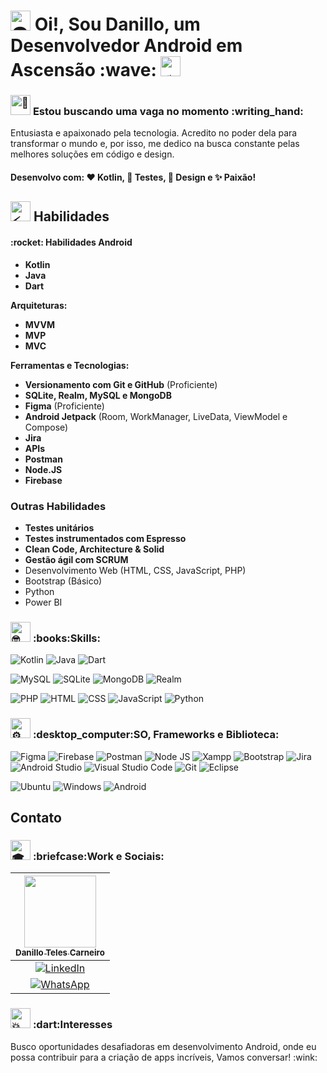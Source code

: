 <h1> 
<picture>
  <source srcset="https://fonts.gstatic.com/s/e/notoemoji/latest/1f47d/512.webp" type="image/webp">
  <img src="https://fonts.gstatic.com/s/e/notoemoji/latest/1f47d/512.gif" alt="👽" width="32" height="32">
</picture>
Oi!, Sou Danillo, um Desenvolvedor Android em Ascensão :wave:
<picture>
  <source srcset="https://fonts.gstatic.com/s/e/notoemoji/latest/1f6f8/512.webp" type="image/webp">
  <img src="https://fonts.gstatic.com/s/e/notoemoji/latest/1f6f8/512.gif" alt="🛸" width="32" height="32">
</picture>
</h1>

<h3>
<picture>
  <source srcset="https://fonts.gstatic.com/s/e/notoemoji/latest/1f440/512.webp" type="image/webp">
  <img src="https://fonts.gstatic.com/s/e/notoemoji/latest/1f440/512.gif" alt="👀" width="32" height="32">
</picture>
  Estou buscando uma vaga no momento :writing_hand:
</h3>

<p>Entusiasta e apaixonado pela tecnologia. Acredito no poder dela para transformar o mundo e, por isso, me dedico na busca constante pelas melhores soluções em código e design.
</p>

#### Desenvolvo com: :heart: Kotlin, :brain: Testes, :art: Design e :sparkles: Paixão!


<h2>
<picture>
  <source srcset="https://fonts.gstatic.com/s/e/notoemoji/latest/26a1/512.webp" type="image/webp">
  <img src="https://fonts.gstatic.com/s/e/notoemoji/latest/26a1/512.gif" alt="⚡" width="32" height="32">
</picture>
Habilidades</h2>

<h4>
  :rocket: Habilidades Android
</h4>

  * **Kotlin**
  * **Java**
  * **Dart**

**Arquiteturas:**
  * **MVVM**
  * **MVP**
  * **MVC**

**Ferramentas e Tecnologias:**
  * **Versionamento com Git e GitHub** (Proficiente)
  * **SQLite, Realm, MySQL e MongoDB**
  * **Figma** (Proficiente)
  * **Android Jetpack** (Room, WorkManager, LiveData, ViewModel e Compose)
  * **Jira**
  * **APIs**
  * **Postman**
  * **Node.JS**
  * **Firebase**
  
### Outras Habilidades
  * **Testes unitários**
  * **Testes instrumentados com Espresso**
  * **Clean Code, Architecture & Solid**
  * **Gestão ágil com SCRUM**
  * Desenvolvimento Web (HTML, CSS, JavaScript, PHP)
  * Bootstrap (Básico) 
  * Python
  * Power BI

<h3>
<picture>
  <source srcset="https://fonts.gstatic.com/s/e/notoemoji/latest/1f913/512.webp" type="image/webp">
  <img src="https://fonts.gstatic.com/s/e/notoemoji/latest/1f913/512.gif" alt="🤓" width="32" height="32">
</picture>:books:Skills:
</h3>

![Kotlin](https://img.shields.io/badge/Kotlin-B125EA?style=for-the-badge&logo=kotlin&logoColor=white)
![Java](https://img.shields.io/badge/java-%23ED8B00.svg?style=for-the-badge&logo=openjdk&logoColor=white)
![Dart](https://img.shields.io/badge/dart-%230175C2.svg?style=for-the-badge&logo=dart&logoColor=white)

![MySQL](https://img.shields.io/badge/mysql-4479A1.svg?style=for-the-badge&logo=mysql&logoColor=white)
![SQLite](https://img.shields.io/badge/SQLite-000?style=for-the-badge&logo=sqlite&logoColor=07405E)
![MongoDB](https://img.shields.io/badge/MongoDB-%234ea94b.svg?style=for-the-badge&logo=mongodb&logoColor=white)
![Realm](https://img.shields.io/badge/Realm-39477F?style=for-the-badge&logo=realm&logoColor=white)

![PHP](https://img.shields.io/badge/PHP-777BB4?style=flat&logo=php&logoColor=white)
![HTML](https://img.shields.io/badge/HTML-e34c26?style=flat&logo=html5&logoColor=white)
![CSS](https://img.shields.io/badge/CSS-563d7c?&style=flat&logo=css3&logoColor=white)
![JavaScript](https://img.shields.io/badge/JavaScript-F7DF1E?style=flat&logo=javascript&logoColor=black)
![Python](https://img.shields.io/badge/Python-14354C?style=flat&logo=python&logoColor=white)

<h3>
  <picture>
  <source srcset="https://fonts.gstatic.com/s/e/notoemoji/latest/2699_fe0f/512.webp" type="image/webp">
  <img src="https://fonts.gstatic.com/s/e/notoemoji/latest/2699_fe0f/512.gif" alt="⚙" width="32" height="32">
</picture>:desktop_computer:SO, Frameworks e Biblioteca:
</h3>

<!--![Flutter](https://img.shields.io/badge/Flutter-%2302569B.svg?style=for-the-badge&logo=Flutter&logoColor=white)-->
![Figma](https://img.shields.io/badge/figma-%23F24E1E.svg?style=for-the-badge&logo=figma&logoColor=white)
![Firebase](https://img.shields.io/badge/firebase-ffca28?style=for-the-badge&logo=firebase&logoColor=black)
![Postman](https://img.shields.io/badge/Postman-FF6C37?style=for-the-badge&logo=postman&logoColor=white)
![Node JS](https://img.shields.io/badge/Node%20js-339933?style=for-the-badge&logo=nodedotjs&logoColor=white)
![Xampp](https://img.shields.io/badge/Xampp-F37623?style=for-the-badge&logo=xampp&logoColor=white)
![Bootstrap](https://img.shields.io/badge/bootstrap-%238511FA.svg?style=for-the-badge&logo=bootstrap&logoColor=white)
![Jira](https://img.shields.io/badge/jira-%230A0FFF.svg?style=for-the-badge&logo=jira&logoColor=white)
![Android Studio](https://img.shields.io/badge/Android_Studio-3DDC84?style=for-the-badge&logo=android-studio&logoColor=white)
![Visual Studio Code](https://img.shields.io/badge/Visual%20Studio%20Code-0078d7.svg?style=for-the-badge&logo=visual-studio-code&logoColor=white)
![Git](https://img.shields.io/badge/git-%23F05033.svg?style=for-the-badge&logo=git&logoColor=white)
![Eclipse](https://img.shields.io/badge/Eclipse-2C2255?style=for-the-badge&logo=eclipse&logoColor=white)

![Ubuntu](https://img.shields.io/badge/Ubuntu-E95420?style=flat&logo=ubuntu&logoColor=white)
![Windows](https://img.shields.io/badge/Windows-0078D6?style=flat&logo=windows&logoColor=white)
![Android](https://img.shields.io/badge/Android-34A853?style=flat&logo=android&logoColor=white)


## Contato

<h3>
  <picture>
  <source srcset="https://fonts.gstatic.com/s/e/notoemoji/latest/1f393/512.webp" type="image/webp">
  <img src="https://fonts.gstatic.com/s/e/notoemoji/latest/1f393/512.gif" alt="🎓" width="32" height="32">
</picture>:briefcase:Work e Sociais:
</h3>

[<img src="https://media.licdn.com/dms/image/v2/D4D03AQHI20SknUFvqA/profile-displayphoto-shrink_200_200/profile-displayphoto-shrink_200_200/0/1692528467769?e=1741219200&v=beta&t=tm7z9OoIEaQ8luAHPmp1eXgPHIDqaHAj0eQGS7dc-dI" width=115><br><sub>Danillo Teles Carneiro</sub>](https://www.linkedin.com/in/danilloteles/) |
:---: |
 [![LinkedIn](https://img.shields.io/badge/LinkedIn-0A66C2?style=flat&logo=linkedin&logoColor=white)](https://www.linkedin.com/in/danilloteles/) |
 [![WhatsApp](https://img.shields.io/badge/WhatsApp-25D366?style=flat&logo=whatsapp&logoColor=white)](http://wa.me/5562999184007) |

<h3>
<picture>
  <source srcset="https://fonts.gstatic.com/s/e/notoemoji/latest/1f4a5/512.webp" type="image/webp">
  <img src="https://fonts.gstatic.com/s/e/notoemoji/latest/1f4a5/512.gif" alt="💥" width="32" height="32">
</picture>
:dart:Interesses
</h3>
<p>Busco oportunidades desafiadoras em desenvolvimento Android, onde eu possa contribuir para a criação de apps incríveis, Vamos conversar! :wink:
</p>
